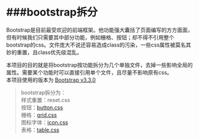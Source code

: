###bootstrap拆分
===================  
Bootstrap是目前最受欢迎的前端框架。他功能强大囊括了页面编写的方方面面，但有时候我们只需要其中部分功能，例如栅格、按钮；却不得不引用整个bootstrap的css。文件庞大不说还容易造成class的污染，一些css属性被莫名其妙的重置，且class优先级混乱。  


本项目的目的就是将bootstrap按功能拆分为几个单独文件，去掉一些影响全局的属性。需要某个功能时可以直接引用单个文件，且尽量不影响原有css。  
本项目使用的版本为 [Bootstrap v3.3.0](https://github.com/twbs/bootstrap) 

>bootstrap拆分为：  
>样式重置：reset.css  
>按钮：[button.css](https://github.com/uedtianji/bootSplit/tree/master/doc/button)  
>栅格：[grid.css](https://github.com/uedtianji/bootSplit/tree/master/doc/grid)  
>图标字体：[icon.css](https://github.com/uedtianji/bootSplit/tree/master/doc/icon)  
>表格：[table.css](https://github.com/uedtianji/bootSplit/tree/master/doc/table)  
